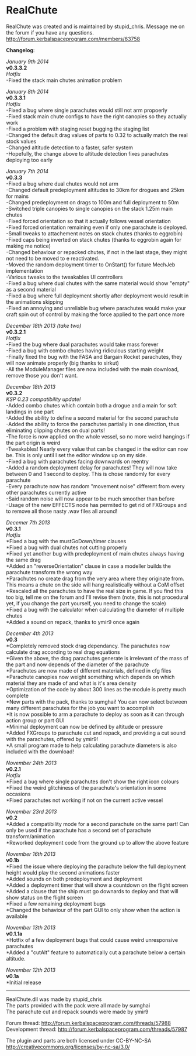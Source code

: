 RealChute
=========
RealChute was created and is maintained by stupid_chris. Message me on the forum if you have any questions.  
http://forum.kerbalspaceprogram.com/members/63758  

**Changelog**:  

*January 9th 2014*  
**v0.3.3.2**  
*Hotfix*  
-Fixed the stack main chutes animation problem  

*January 8th 2014*  
**v0.3.3.1**  
*Hotfix*  
-Fixed a bug where single parachutes would still not arm propoerly  
-Fixed stack main chute configs to have the right canopies so they actually work  
-Fixed a problem with staging reset bugging the staging list  
-Changed the default drag values of parts to 0.32 to actually match the real stock values  
-Changed altitude detection to a faster, safer system  
-Hopefully, the change above to altitude detection fixes parachutes deploying too early  

*January 7th 2014*  
**v0.3.3**  
-Fixed a bug where dual chutes would not arm  
-Changed default predeployment altitudes to 30km for drogues and 25km for mains  
-Changed predeployment on drags to 100m and full deployment to 50m  
-Switched triple canopies to single canopies on the stack 1.25m main chutes  
-Fixed forced orientation so that it actually follows vessel orientation  
-Fixed forced orientation remaining even if only one parachute is deployed.  
-Small tweaks to attachement notes on stack chutes (thanks to eggrobin)  
-Fixed caps being inverted on stack chutes (thanks to eggrobin again for making me notice)  
-Changed behaviour or repacked chutes, if not in the last stage, they might not need to be moved to e reactivated.  
-Moved the random deployment timer to OnStart() for future MechJeb implementation  
-Various tweaks to the tweakables UI controllers  
-Fixed a bug where dual chutes with the same material would show "empty" as a second material  
-Fixed a bug where full deployment shortly after deployment would result in the animations skipping  
-Fixed an annoying and unreliable bug where parachutes would make your craft spin out of control by making the force applied to the part once more  

*December 18th 2013 (take two)*  
**v0.3.2.1**  
*Hotfix*  
-Fixed the bug where dual parachutes would take mass forever  
-Fixed a bug with combo chutes having ridiculous starting weight  
-Finally fixed the bug with the FASA and Bargain Rocket parachutes, they will now animate properly (big thanks to sirkut)  
-All the ModuleManager files are now included with the main download, remove those you don't want.  

*December 18th 2013*  
**v0.3.2**  
*KSP 0.23 compatibility update!*  
-Added combo chutes which contain both a drogue and a main for soft landings in one part  
-Added the ability to define a second material for the second parachute  
-Added the ability to force the parachutes partially in one direction, thus eliminating clipping chutes on dual parts!  
-The force is now applied on the whole vessel, so no more weird hangings if the part origin is weird  
-Tweakables! Nearly every value that can be changed in the editor can now be. This is only until I set the editor window up on my side.  
-Fixed a bug with parachutes facing downwards on reentry  
-Added a random deployment delay for parachutes! They will now take between 0 and 1 second to deploy. This is chose randomly for every parachute  
-Every parachute now has random "movement noise" different from every other parachutes currently active   
-Said random noise will now appear to be much smoother than before  
-Usage of the new EFFECTS node has permited to get rid of FXGroups and to remove all those nasty .wav files all around!  

*Decemer 7th 2013*  
**v0.3.1**  
*Hotfix*  
*Fixed a bug with the mustGoDown/timer clauses  
*Fixed a bug with dual chutes not cutting properly  
*Fixed yet another bug with predeployment of main chutes always having the same drag  
*Added an "reverseOrientation" clause in case a modeller builds the parachute transform the wrong way  
*Parachutes no create drag from the very area where they originate from. This means a chute on the side will hang   realistically without a CoM offset  
*Rescaled all the parachutes to have the real size in game. If you find this too big, tell me on the forum and I'll   revise them (note, this is not procedural yet, if you change the part yourself, you need to change the scale)  
*Fixed a bug with the calculator when calculating the diameter of multiple chutes  
*Added a sound on repack, thanks to ymir9 once again  

*December 4th 2013*  
**v0.3**  
*Completely removed stock drag dependancy. The parachutes now calculate drag according to real drag equations  
*Given the above, the drag parachutes generate is irrelevant of the mass of the part and now depends of the diameter of the parachute  
*Parachutes are now made of different materials, defined in cfg files  
*Parachute canopies now weight something which depends on which material they are made of and what is it's area density  
*Optimization of the code by about 300 lines as the module is pretty much complete  
*New parts with the pack, thanks to sumghai! You can now select between many different parachutes for the job you want to accomplish  
*It is now possible to arm a parachute to deploy as soon as it can through action group or part GUI  
*Minimal deployment can now be defined by altitude or pressure  
*Added FXGroups to parachute cut and repack, and providing a cut sound with the parachutes, offered by ymir9!  
*A small program made to help calculating parachute diameters is also included with the download!  

*November 24th 2013*  
**v0.2.1**  
*Hotfix*  
*Fixed a bug where single parachutes don't show the right icon colours  
*Fixed the weird glitchiness of the parachute's orientation in some occasions  
*Fixed parachutes not working if not on the current active vessel  

*November 23rd 2013*  
**v0.2**  
*Added a compatibility mode for a second parachute on the same part! Can only be used if the parachute has a
second set of parachute transform/animation  
*Reworked deployment code from the ground up to allow the above feature  

*November 16th 2013*   
**v0.1b**  
*Fixed the issue where deploying the parachute below the full deployment height would play the second animations faster  
*Added sounds on both predeployment and deployment  
*Added a deployment timer that will show a countdown on the flight screen  
*Added a clause that the ship must go downards to deploy and that will show status on the flight screen  
*Fixed a few remaining deployment bugs  
*Changed the behaviour of the part GUI to only show when the action is available  

*November 13th 2013*  
**v0.1.1a**  
*Hotfix of a few deployment bugs that could cause weird unresponsive parachutes  
*Added a "cutAlt" feature to automatically cut a parachute below a certain altitude.  

*November 12th 2013*  
**v0.1a**  
*Initial release  

---

RealChute.dll was made by stupid_chris  
The parts provided with the pack were all made by sumghai  
The parachute cut and repack sounds were made by ymir9  

Forum thread: http://forum.kerbalspaceprogram.com/threads/57988  
Development thread: http://forum.kerbalspaceprogram.com/threads/57987  

The plugin and parts are both licensed under CC-BY-NC-SA  
http://creativecommons.org/licenses/by-nc-sa/3.0/  
